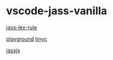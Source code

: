 # vscode-jass-vanilla

[jass-lex-rule](https://nazarpunk.github.io/vscode-jass-vanilla)

[playground](https://chevrotain.io/playground/)
[tinyc](https://github.com/Chevrotain/chevrotain/blob/master/examples/grammars/tinyc/tinyc.js)

[jassjs](https://github.com/PBug90/jassjs)